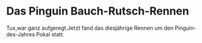 # Das Pinguin Bauch-Rutsch-Rennen

Tux,war ganz aufgeregt.Jetzt fand das diesjährige Rennen um den Pinguin-des-Jahres Pokal statt.
